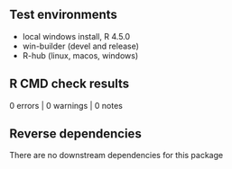 ## Test environments
* local windows install, R 4.5.0
* win-builder (devel and release)
* R-hub (linux, macos, windows)


## R CMD check results

0 errors | 0 warnings | 0 notes


## Reverse dependencies

There are no downstream dependencies for this package